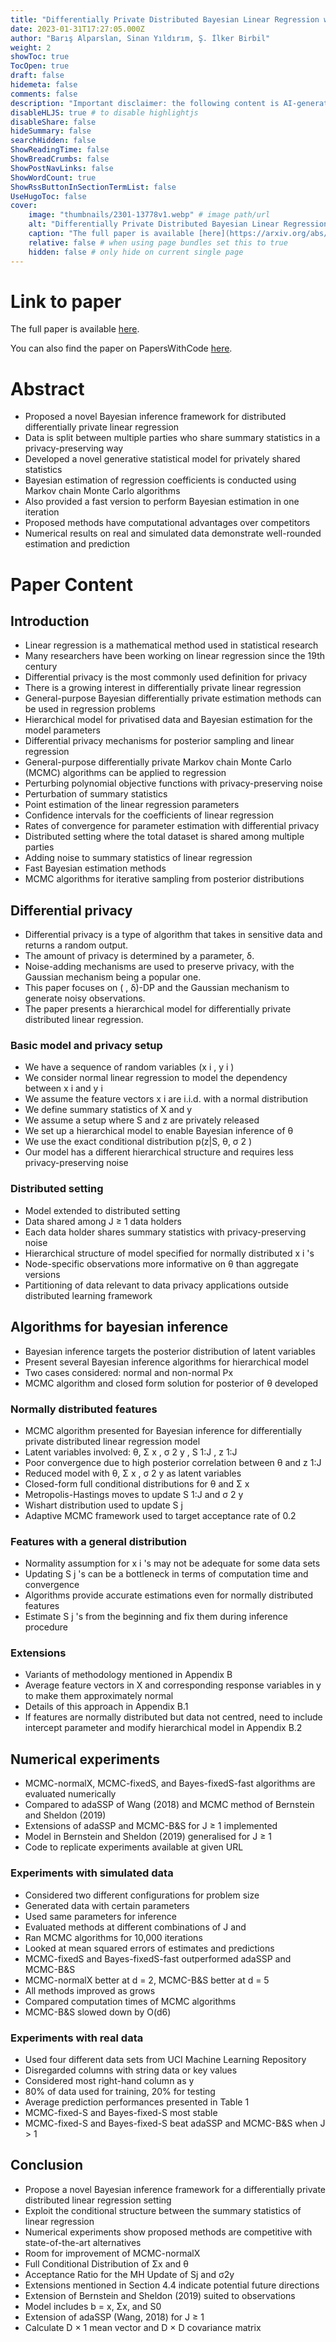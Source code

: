 ```yaml
---
title: "Differentially Private Distributed Bayesian Linear Regression with MCMC"
date: 2023-01-31T17:27:05.000Z
author: "Barış Alparslan, Sinan Yıldırım, Ş. İlker Birbil"
weight: 2
showToc: true
TocOpen: true
draft: false
hidemeta: false
comments: false
description: "Important disclaimer: the following content is AI-generated, please make sure to fact check the presented information by reading the full paper."
disableHLJS: true # to disable highlightjs
disableShare: false
hideSummary: false
searchHidden: false
ShowReadingTime: false
ShowBreadCrumbs: false
ShowPostNavLinks: false
ShowWordCount: true
ShowRssButtonInSectionTermList: false
UseHugoToc: false
cover:
    image: "thumbnails/2301-13778v1.webp" # image path/url
    alt: "Differentially Private Distributed Bayesian Linear Regression with MCMC" # alt text
    caption: "The full paper is available [here](https://arxiv.org/abs/2301.13778)." # display caption under cover
    relative: false # when using page bundles set this to true
    hidden: false # only hide on current single page
---
```


# Link to paper
The full paper is available [here](https://arxiv.org/abs/2301.13778).

You can also find the paper on PapersWithCode [here](https://paperswithcode.com/paper/differentially-private-distributed-bayesian).

# Abstract
- Proposed a novel Bayesian inference framework for distributed differentially private linear regression
- Data is split between multiple parties who share summary statistics in a privacy-preserving way
- Developed a novel generative statistical model for privately shared statistics
- Bayesian estimation of regression coefficients is conducted using Markov chain Monte Carlo algorithms
- Also provided a fast version to perform Bayesian estimation in one iteration
- Proposed methods have computational advantages over competitors
- Numerical results on real and simulated data demonstrate well-rounded estimation and prediction

# Paper Content

## Introduction
- Linear regression is a mathematical method used in statistical research
- Many researchers have been working on linear regression since the 19th century
- Differential privacy is the most commonly used definition for privacy
- There is a growing interest in differentially private linear regression
- General-purpose Bayesian differentially private estimation methods can be used in regression problems
- Hierarchical model for privatised data and Bayesian estimation for the model parameters
- Differential privacy mechanisms for posterior sampling and linear regression
- General-purpose differentially private Markov chain Monte Carlo (MCMC) algorithms can be applied to regression
- Perturbing polynomial objective functions with privacy-preserving noise
- Perturbation of summary statistics
- Point estimation of the linear regression parameters
- Confidence intervals for the coefficients of linear regression
- Rates of convergence for parameter estimation with differential privacy
- Distributed setting where the total dataset is shared among multiple parties
- Adding noise to summary statistics of linear regression
- Fast Bayesian estimation methods
- MCMC algorithms for iterative sampling from posterior distributions

## Differential privacy
- Differential privacy is a type of algorithm that takes in sensitive data and returns a random output.
- The amount of privacy is determined by a parameter, δ.
- Noise-adding mechanisms are used to preserve privacy, with the Gaussian mechanism being a popular one.
- This paper focuses on ( , δ)-DP and the Gaussian mechanism to generate noisy observations.
- The paper presents a hierarchical model for differentially private distributed linear regression.

### Basic model and privacy setup
- We have a sequence of random variables (x i , y i )
- We consider normal linear regression to model the dependency between x i and y i
- We assume the feature vectors x i are i.i.d. with a normal distribution
- We define summary statistics of X and y
- We assume a setup where S and z are privately released
- We set up a hierarchical model to enable Bayesian inference of θ
- We use the exact conditional distribution p(z|S, θ, σ 2 )
- Our model has a different hierarchical structure and requires less privacy-preserving noise

### Distributed setting
- Model extended to distributed setting
- Data shared among J ≥ 1 data holders
- Each data holder shares summary statistics with privacy-preserving noise
- Hierarchical structure of model specified for normally distributed x i 's
- Node-specific observations more informative on θ than aggregate versions
- Partitioning of data relevant to data privacy applications outside distributed learning framework

## Algorithms for bayesian inference
- Bayesian inference targets the posterior distribution of latent variables
- Present several Bayesian inference algorithms for hierarchical model
- Two cases considered: normal and non-normal Px
- MCMC algorithm and closed form solution for posterior of θ developed

### Normally distributed features
- MCMC algorithm presented for Bayesian inference for differentially private distributed linear regression model
- Latent variables involved: θ, Σ x , σ 2 y , S 1:J , z 1:J
- Poor convergence due to high posterior correlation between θ and z 1:J
- Reduced model with θ, Σ x , σ 2 y as latent variables
- Closed-form full conditional distributions for θ and Σ x
- Metropolis-Hastings moves to update S 1:J and σ 2 y
- Wishart distribution used to update S j
- Adaptive MCMC framework used to target acceptance rate of 0.2

### Features with a general distribution
- Normality assumption for x i 's may not be adequate for some data sets
- Updating S j 's can be a bottleneck in terms of computation time and convergence
- Algorithms provide accurate estimations even for normally distributed features
- Estimate S j 's from the beginning and fix them during inference procedure

### Extensions
- Variants of methodology mentioned in Appendix B
- Average feature vectors in X and corresponding response variables in y to make them approximately normal
- Details of this approach in Appendix B.1
- If features are normally distributed but data not centred, need to include intercept parameter and modify hierarchical model in Appendix B.2

## Numerical experiments
- MCMC-normalX, MCMC-fixedS, and Bayes-fixedS-fast algorithms are evaluated numerically
- Compared to adaSSP of Wang (2018) and MCMC method of Bernstein and Sheldon (2019)
- Extensions of adaSSP and MCMC-B&S for J ≥ 1 implemented
- Model in Bernstein and Sheldon (2019) generalised for J ≥ 1
- Code to replicate experiments available at given URL

### Experiments with simulated data
- Considered two different configurations for problem size
- Generated data with certain parameters
- Used same parameters for inference
- Evaluated methods at different combinations of J and
- Ran MCMC algorithms for 10,000 iterations
- Looked at mean squared errors of estimates and predictions
- MCMC-fixedS and Bayes-fixedS-fast outperformed adaSSP and MCMC-B&S
- MCMC-normalX better at d = 2, MCMC-B&S better at d = 5
- All methods improved as grows
- Compared computation times of MCMC algorithms
- MCMC-B&S slowed down by O(d6)

### Experiments with real data
- Used four different data sets from UCI Machine Learning Repository
- Disregarded columns with string data or key values
- Considered most right-hand column as y
- 80% of data used for training, 20% for testing
- Average prediction performances presented in Table 1
- MCMC-fixed-S and Bayes-fixed-S most stable
- MCMC-fixed-S and Bayes-fixed-S beat adaSSP and MCMC-B&S when J > 1

## Conclusion
- Propose a novel Bayesian inference framework for a differentially private distributed linear regression setting
- Exploit the conditional structure between the summary statistics of linear regression
- Numerical experiments show proposed methods are competitive with state-of-the-art alternatives
- Room for improvement of MCMC-normalX
- Full Conditional Distribution of Σx and θ
- Acceptance Ratio for the MH Update of Sj and σ2y
- Extensions mentioned in Section 4.4 indicate potential future directions
- Extension of Bernstein and Sheldon (2019) suited to observations
- Model includes b = x, Σx, and S0
- Extension of adaSSP (Wang, 2018) for J ≥ 1
- Calculate D × 1 mean vector and D × D covariance matrix
